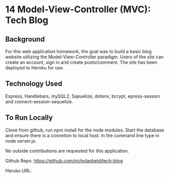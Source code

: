 # 14 Model-View-Controller (MVC): Tech Blog

## Background

For this web application homework, the goal was to build a basic blog website utilizing the Model-View-Controller paradigm. Users of the site can create an account, sign in and create posts/comment. The site has been deployed to Heroku for use.

## Technology Used
Express, Handlebars, mySQL2, Sqeuelize, dotenv, bcrypt, epress-session and connect-session-sequelize.

## To Run Locally 
Clone from github, run npm install for the node modules. Start the database and ensure there is a connetion to local host. In the command line type in node server.js.

No outside contributions are requested for this application.

Github Repo: https://github.com/nicholasheld/tech-blog

Heruko URL:
